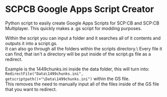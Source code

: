 # SCPCB Google Apps Script Creator
Python script to easily create Google Apps Scripts for SCP:CB and SCP:CB Multiplayer.
This quickly makes a .gs script for modding purposes.

Within the script you can input a folder and it searches all of it contents and outputs it into a script.gs.\
It can also go through all the folders within the scripts directory.\ 
Every file it can find, that isn't a directory will be put inside of the script.gs file as a redirect.

Example is the 1449chunks.ini inside the data folder, this will turn into:\
`RedirectFile("Data\1499chunks.ini", getscriptpath()+"\Data\1499chunks.ini")` within the GS file.\
This removes the need to manually input all of the files inside of the GS file that you want to redirect.
